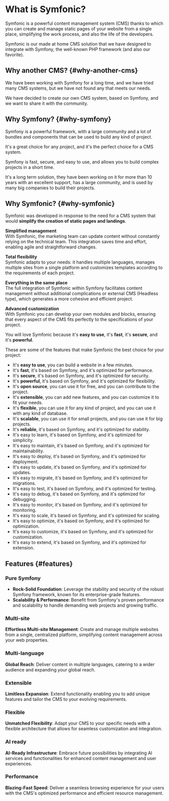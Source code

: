 # What is Symfonic?

Symfonic is a powerful content management system (CMS) thanks to which you can create and manage static pages of your website from a single place, simplifying the work process, and also the life of the developers.

Symfonic is our made at home CMS solution that we have designed to integrate with Symfony, the well-known PHP framework (and also our favorite).

## Why another CMS? {#why-another-cms}

We have been working with Symfony for a long time, and we have tried many CMS systems, but we have not found any that meets our needs.

We have decided to create our own CMS system, based on Symfony, and we want to share it with the community.

## Why Symfony? {#why-symfony}

Symfony is a powerful framework, with a large community and a lot of bundles and components that can be used to build any kind of project.

It's a great choice for any project, and it's the perfect choice for a CMS system.

Symfony is fast, secure, and easy to use, and allows you to build complex projects in a short time.

It's a long term solution, they have been working on it for more than 10 years with an excellent support, has a large community, and is used by many big companies to build their projects.

## Why Symfonic? {#why-symfonic}

Symfonic was developed in response to the need for a CMS system that would **simplify the creation of static pages and landings**.

**Simplified management**  
With Symfonic, the marketing team can update content without constantly relying on the technical team. This integration saves time and effort, enabling agile and straightforward changes.

**Total flexibility**  
Symfonic adapts to your needs: it handles multiple languages, manages multiple sites from a single platform and customizes templates according to the requirements of each project.


**Everything in the same place**  
The full integration of Symfonic within Symfony facilitates content management without additional complications or external CMS (Headless type), which generates a more cohesive and efficient project.

**Advanced customization**  
With Symfonic you can develop your own modules and blocks, ensuring that every aspect of the CMS fits perfectly to the specifications of your project.

You will love Symfonic because it's **easy to use**, it's **fast**, it's **secure**, and it's **powerful**.

These are some of the features that make Symfonic the best choice for your project:

- It's **easy to use**, you can build a website in a few minutes.
- It's **fast**, it's based on Symfony, and it's optimized for performance.
- It's **secure**, it's based on Symfony, and it's optimized for security.
- It's **powerful**, it's based on Symfony, and it's optimized for flexibility.
- It's **open source**, you can use it for free, and you can contribute to the project.
- It's **extensible**, you can add new features, and you can customize it to fit your needs.
- It's **flexible**, you can use it for any kind of project, and you can use it with any kind of database.
- It's **scalable**, you can use it for small projects, and you can use it for big projects.
- It's **reliable**, it's based on Symfony, and it's optimized for stability.
- It's easy to learn, it's based on Symfony, and it's optimized for simplicity.
- It's easy to maintain, it's based on Symfony, and it's optimized for maintainability.
- It's easy to deploy, it's based on Symfony, and it's optimized for deployment.
- It's easy to update, it's based on Symfony, and it's optimized for updates.
- It's easy to migrate, it's based on Symfony, and it's optimized for migrations.
- It's easy to test, it's based on Symfony, and it's optimized for testing.
- It's easy to debug, it's based on Symfony, and it's optimized for debugging.
- It's easy to monitor, it's based on Symfony, and it's optimized for monitoring.
- It's easy to scale, it's based on Symfony, and it's optimized for scaling.
- It's easy to optimize, it's based on Symfony, and it's optimized for optimization.
- It's easy to customize, it's based on Symfony, and it's optimized for customization.
- It's easy to extend, it's based on Symfony, and it's optimized for extension.

## Features {#features}

### Pure Symfony

- **Rock-Solid Foundation**: Leverage the stability and security of the robust Symfony framework, known for its enterprise-grade features.
- **Scalability & Performance**: Benefit from Symfony's proven performance and scalability to handle demanding web projects and growing traffic.

### Multi-site

**Effortless Multi-site Management**: Create and manage multiple websites from a single, centralized platform, simplifying content management across your web properties.

### Multi-language

**Global Reach**: Deliver content in multiple languages, catering to a wider audience and expanding your global reach.

### Extensible

**Limitless Expansion**: Extend functionality enabling you to add unique features and tailor the CMS to your evolving requirements.

### Flexible

**Unmatched Flexibility**: Adapt your CMS to your specific needs with a flexible architecture that allows for seamless customization and integration.

### AI ready

**AI-Ready Infrastructure**: Embrace future possibilities by integrating AI services and functionalities for enhanced content management and user experiences.

### Performance

**Blazing-Fast Speed**: Deliver a seamless browsing experience for your users with the CMS's optimized performance and efficient resource management.


